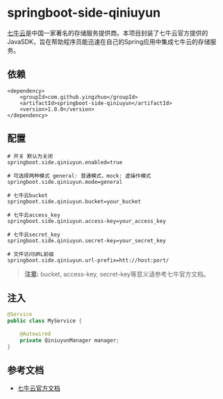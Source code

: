 # springboot-side-qiniuyun

[七牛云](http://www.qiniu.com/)是中国一家著名的存储服务提供商。本项目封装了七牛云官方提供的JavaSDK，旨在帮助程序员能迅速在自己的Spring应用中集成七牛云的存储服务。

依赖
---

```
<dependency>
    <groupId>com.github.yingzhuo</groupId>
    <artifactId>springboot-side-qiniuyun</artifactId>
    <version>1.0.0</version>
</dependency>
```

配置
---

```properties
# 开关 默认为关闭
springboot.side.qiniuyun.enabled=true

# 可选择两种模式 general: 普通模式，mock: 虚操作模式
springboot.side.qiniuyun.mode=general

# 七牛云bucket
springboot.side.qiniuyun.bucket=your_bucket

# 七牛云access_key
springboot.side.qiniuyun.access-key=your_access_key

# 七牛云secret_key
springboot.side.qiniuyun.secret-key=your_secret_key

# 文件访问URL前缀
springboot.side.qiniuyun.url-prefix=htt://host:port/
```

> **注意:** bucket, access-key, secret-key等意义请参考七牛官方文档。

注入
---

```java
@Service
public class MyService {
	
	@Autowired
	private QiniuyunManager manager;
}
```

参考文档
---

* [七牛云官方文档](http://developer.qiniu.com/)
